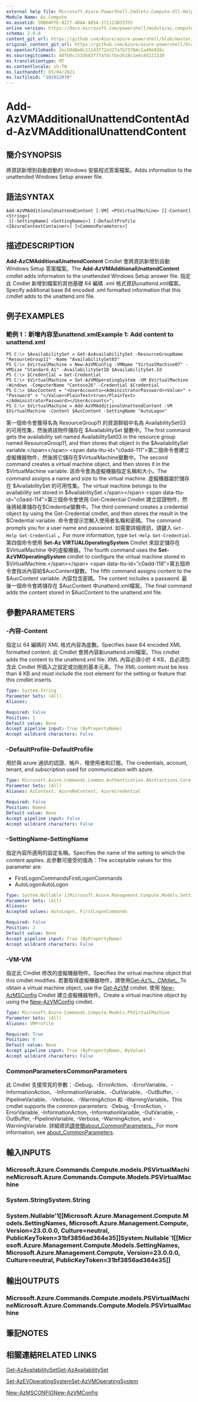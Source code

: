 ```yaml
---
external help file: Microsoft.Azure.PowerShell.Cmdlets.Compute.dll-Help.xml
Module Name: Az.Compute
ms.assetid: 50B64FFE-8277-4DAA-805A-271123B35355
online version: https://docs.microsoft.com/powershell/module/az.compute/add-azvmadditionalunattendcontent
schema: 2.0.0
content_git_url: https://github.com/Azure/azure-powershell/blob/master/src/Compute/Compute/help/Add-AzVMAdditionalUnattendContent.md
original_content_git_url: https://github.com/Azure/azure-powershell/blob/master/src/Compute/Compute/help/Add-AzVMAdditionalUnattendContent.md
ms.openlocfilehash: 2ec50d8e0c11143f72e327a7b73784c1a49e926c
ms.sourcegitcommit: 4dfb0cc533b83f77afdcfbe2618c1e6c8d221330
ms.translationtype: MT
ms.contentlocale: zh-TW
ms.lasthandoff: 03/04/2021
ms.locfileid: "101912070"
---
```

# <span data-ttu-id="c0add-101">Add-AzVMAdditionalUnattendContent</span><span class="sxs-lookup"><span data-stu-id="c0add-101">Add-AzVMAdditionalUnattendContent</span></span>

## <span data-ttu-id="c0add-102">簡介</span><span class="sxs-lookup"><span data-stu-id="c0add-102">SYNOPSIS</span></span>
<span data-ttu-id="c0add-103">將資訊新增到自動啟動的 Windows 安裝程式答案檔案。</span><span class="sxs-lookup"><span data-stu-id="c0add-103">Adds information to the unattended Windows Setup answer file.</span></span>

## <span data-ttu-id="c0add-104">語法</span><span class="sxs-lookup"><span data-stu-id="c0add-104">SYNTAX</span></span>

```
Add-AzVMAdditionalUnattendContent [-VM] <PSVirtualMachine> [[-Content] <String>]
 [[-SettingName] <SettingNames>] [-DefaultProfile <IAzureContextContainer>] [<CommonParameters>]
```

## <span data-ttu-id="c0add-105">描述</span><span class="sxs-lookup"><span data-stu-id="c0add-105">DESCRIPTION</span></span>
<span data-ttu-id="c0add-106">**Add-AzCMAdditionalUnattendContent** Cmdlet 會將資訊新增到自動 Windows Setup 答案檔案。</span><span class="sxs-lookup"><span data-stu-id="c0add-106">The **Add-AzVMAdditionalUnattendContent** cmdlet adds information to the unattended Windows Setup answer file.</span></span>
<span data-ttu-id="c0add-107">指定此 Cmdlet 新增到檔案的其他基礎 64 編碼 .xml 格式資訊unattend.xml檔案。</span><span class="sxs-lookup"><span data-stu-id="c0add-107">Specify additional base 64 encoded .xml formatted information that this cmdlet adds to the unattend.xml file.</span></span>

## <span data-ttu-id="c0add-108">例子</span><span class="sxs-lookup"><span data-stu-id="c0add-108">EXAMPLES</span></span>

### <span data-ttu-id="c0add-109">範例 1：新增內容至unattend.xml</span><span class="sxs-lookup"><span data-stu-id="c0add-109">Example 1: Add content to unattend.xml</span></span>
```
PS C:\> $AvailabilitySet = Get-AzAvailabilitySet -ResourceGroupName "ResourceGroup11" -Name "AvailabilitySet03"
PS C:\> $VirtualMachine = New-AzVMConfig -VMName "VirtualMachine07" -VMSize "Standard_A1" -AvailabilitySetID $AvailabilitySet.Id 
PS C:\> $Credential = Get-Credential
PS C:\> $VirtualMachine = Set-AzVMOperatingSystem -VM $VirtualMachine  -Windows -ComputerName "Contoso26" -Credential $Credential
PS C:\> $AucContent = "<UserAccounts><AdministratorPassword><Value>" + "Password" + "</Value><PlainText>true</PlainText></AdministratorPassword></UserAccounts>";
PS C:\> $VirtualMachine = Add-AzVMAdditionalUnattendContent -VM $VirtualMachine -Content $AucContent -SettingName "AutoLogon"
```

<span data-ttu-id="c0add-110">第一個命令會獲得名為 ResourceGroup11 的資源群組中名為 AvailabilitySet03 的可用性集，然後將該物件儲存在 $AvailabilitySet 變數中。</span><span class="sxs-lookup"><span data-stu-id="c0add-110">The first command gets the availability set named AvailabilitySet03 in the resource group named ResourceGroup11, and then stores that object in the $AvailabilitySet variable.</span></span>
<span data-ttu-id="c0add-111">第二個命令會建立虛擬機器物件，然後將它儲存在$VirtualMachine變數中。</span><span class="sxs-lookup"><span data-stu-id="c0add-111">The second command creates a virtual machine object, and then stores it in the $VirtualMachine variable.</span></span>
<span data-ttu-id="c0add-112">該命令會為虛擬機器指定名稱和大小。</span><span class="sxs-lookup"><span data-stu-id="c0add-112">The command assigns a name and size to the virtual machine.</span></span>
<span data-ttu-id="c0add-113">虛擬機器屬於儲存在 $AvailabilitySet 的可用性集。</span><span class="sxs-lookup"><span data-stu-id="c0add-113">The virtual machine belongs to the availability set stored in $AvailabilitySet.</span></span>
<span data-ttu-id="c0add-114">第三個命令會使用 Get-Credential Cmdlet 建立認證物件，然後將結果儲存在$Credential變數中。</span><span class="sxs-lookup"><span data-stu-id="c0add-114">The third command creates a credential object by using the Get-Credential cmdlet, and then stores the result in the $Credential variable.</span></span>
<span data-ttu-id="c0add-115">命令會提示您輸入使用者名稱和密碼。</span><span class="sxs-lookup"><span data-stu-id="c0add-115">The command prompts you for a user name and password.</span></span>
<span data-ttu-id="c0add-116">如需要詳細資訊，請鍵入 `Get-Help Get-Credential` 。</span><span class="sxs-lookup"><span data-stu-id="c0add-116">For more information, type `Get-Help Get-Credential`.</span></span>
<span data-ttu-id="c0add-117">第四個命令使用 **Set-Az VIRTUALOperatingSystem** Cmdlet 來設定儲存在 $VirtualMachine 中的虛擬機器。</span><span class="sxs-lookup"><span data-stu-id="c0add-117">The fourth command uses the **Set-AzVMOperatingSystem** cmdlet to configure the virtual machine stored in $VirtualMachine.</span></span>
<span data-ttu-id="c0add-118">第五個命令會指派內容給$AucContent變數。</span><span class="sxs-lookup"><span data-stu-id="c0add-118">The fifth command assigns content to the $AucContent variable.</span></span>
<span data-ttu-id="c0add-119">內容包含密碼。</span><span class="sxs-lookup"><span data-stu-id="c0add-119">The content includes a password.</span></span>
<span data-ttu-id="c0add-120">最後一個命令會將儲存在 $AucContent 中unattend.xml檔案。</span><span class="sxs-lookup"><span data-stu-id="c0add-120">The final command adds the content stored in $AucContent to the unattend.xml file.</span></span>

## <span data-ttu-id="c0add-121">參數</span><span class="sxs-lookup"><span data-stu-id="c0add-121">PARAMETERS</span></span>

### <span data-ttu-id="c0add-122">-內容</span><span class="sxs-lookup"><span data-stu-id="c0add-122">-Content</span></span>
<span data-ttu-id="c0add-123">指定以 64 編碼的 XML 格式內容為底數。</span><span class="sxs-lookup"><span data-stu-id="c0add-123">Specifies base 64 encoded XML formatted content.</span></span>
<span data-ttu-id="c0add-124">此 Cmdlet 會將內容新unattend.xml檔案。</span><span class="sxs-lookup"><span data-stu-id="c0add-124">This cmdlet adds the content to the unattend.xml file.</span></span>
<span data-ttu-id="c0add-125">XML 內容必須小於 4 KB，且必須包含此 Cmdlet 所插入之設定或功能的基本元素。</span><span class="sxs-lookup"><span data-stu-id="c0add-125">The XML content must be less than 4 KB and must include the root element for the setting or feature that this cmdlet inserts.</span></span>

```yaml
Type: System.String
Parameter Sets: (All)
Aliases:

Required: False
Position: 1
Default value: None
Accept pipeline input: True (ByPropertyName)
Accept wildcard characters: False
```

### <span data-ttu-id="c0add-126">-DefaultProfile</span><span class="sxs-lookup"><span data-stu-id="c0add-126">-DefaultProfile</span></span>
<span data-ttu-id="c0add-127">用於與 azure 通訊的認證、帳戶、租使用者和訂閱。</span><span class="sxs-lookup"><span data-stu-id="c0add-127">The credentials, account, tenant, and subscription used for communication with azure.</span></span>

```yaml
Type: Microsoft.Azure.Commands.Common.Authentication.Abstractions.Core.IAzureContextContainer
Parameter Sets: (All)
Aliases: AzContext, AzureRmContext, AzureCredential

Required: False
Position: Named
Default value: None
Accept pipeline input: False
Accept wildcard characters: False
```

### <span data-ttu-id="c0add-128">-SettingName</span><span class="sxs-lookup"><span data-stu-id="c0add-128">-SettingName</span></span>
<span data-ttu-id="c0add-129">指定內容所適用的設定名稱。</span><span class="sxs-lookup"><span data-stu-id="c0add-129">Specifies the name of the setting to which the content applies.</span></span>
<span data-ttu-id="c0add-130">此參數可接受的值為：</span><span class="sxs-lookup"><span data-stu-id="c0add-130">The acceptable values for this parameter are:</span></span>
- <span data-ttu-id="c0add-131">FirstLogonCommands</span><span class="sxs-lookup"><span data-stu-id="c0add-131">FirstLogonCommands</span></span>
- <span data-ttu-id="c0add-132">AutoLogon</span><span class="sxs-lookup"><span data-stu-id="c0add-132">AutoLogon</span></span>

```yaml
Type: System.Nullable`1[Microsoft.Azure.Management.Compute.Models.SettingNames]
Parameter Sets: (All)
Aliases:
Accepted values: AutoLogon, FirstLogonCommands

Required: False
Position: 2
Default value: None
Accept pipeline input: True (ByPropertyName)
Accept wildcard characters: False
```

### <span data-ttu-id="c0add-133">-VM</span><span class="sxs-lookup"><span data-stu-id="c0add-133">-VM</span></span>
<span data-ttu-id="c0add-134">指定此 Cmdlet 修改的虛擬機器物件。</span><span class="sxs-lookup"><span data-stu-id="c0add-134">Specifies the virtual machine object that this cmdlet modifies.</span></span>
<span data-ttu-id="c0add-135">若要取得虛擬機器物件，請使用[Get-Az%。CMdlet。](./Get-AzVM.md)</span><span class="sxs-lookup"><span data-stu-id="c0add-135">To obtain a virtual machine object, use the [Get-AzVM](./Get-AzVM.md) cmdlet.</span></span>
<span data-ttu-id="c0add-136">使用 [New-AzMSConfig](./New-AzVMConfig.md) Cmdlet 建立虛擬機器物件。</span><span class="sxs-lookup"><span data-stu-id="c0add-136">Create a virtual machine object by using the [New-AzVMConfig](./New-AzVMConfig.md) cmdlet.</span></span>

```yaml
Type: Microsoft.Azure.Commands.Compute.Models.PSVirtualMachine
Parameter Sets: (All)
Aliases: VMProfile

Required: True
Position: 0
Default value: None
Accept pipeline input: True (ByPropertyName, ByValue)
Accept wildcard characters: False
```

### <span data-ttu-id="c0add-137">CommonParameters</span><span class="sxs-lookup"><span data-stu-id="c0add-137">CommonParameters</span></span>
<span data-ttu-id="c0add-138">此 Cmdlet 支援常見的參數：-Debug、-ErrorAction、-ErrorVariable、-InformationAction、-InformationVariable、-OutVariable、-OutBuffer、-PipelineVariable、-Verbose、-WarningAction 和 -WarningVariable。</span><span class="sxs-lookup"><span data-stu-id="c0add-138">This cmdlet supports the common parameters: -Debug, -ErrorAction, -ErrorVariable, -InformationAction, -InformationVariable, -OutVariable, -OutBuffer, -PipelineVariable, -Verbose, -WarningAction, and -WarningVariable.</span></span> <span data-ttu-id="c0add-139">詳細資訊[請參閱about_CommonParameters。](http://go.microsoft.com/fwlink/?LinkID=113216)</span><span class="sxs-lookup"><span data-stu-id="c0add-139">For more information, see [about_CommonParameters](http://go.microsoft.com/fwlink/?LinkID=113216).</span></span>

## <span data-ttu-id="c0add-140">輸入</span><span class="sxs-lookup"><span data-stu-id="c0add-140">INPUTS</span></span>

### <span data-ttu-id="c0add-141">Microsoft.Azure.Commands.Compute.models.PSVirtualMachine</span><span class="sxs-lookup"><span data-stu-id="c0add-141">Microsoft.Azure.Commands.Compute.Models.PSVirtualMachine</span></span>

### <span data-ttu-id="c0add-142">System.String</span><span class="sxs-lookup"><span data-stu-id="c0add-142">System.String</span></span>

### <span data-ttu-id="c0add-143">System.Nullable'1[[Microsoft.Azure.Management.Compute.Models.SettingNames, Microsoft.Azure.Management.Compute, Version=23.0.0.0, Culture=neutral, PublicKeyToken=31bf3856ad364e35]]</span><span class="sxs-lookup"><span data-stu-id="c0add-143">System.Nullable\`1[[Microsoft.Azure.Management.Compute.Models.SettingNames, Microsoft.Azure.Management.Compute, Version=23.0.0.0, Culture=neutral, PublicKeyToken=31bf3856ad364e35]]</span></span>

## <span data-ttu-id="c0add-144">輸出</span><span class="sxs-lookup"><span data-stu-id="c0add-144">OUTPUTS</span></span>

### <span data-ttu-id="c0add-145">Microsoft.Azure.Commands.Compute.models.PSVirtualMachine</span><span class="sxs-lookup"><span data-stu-id="c0add-145">Microsoft.Azure.Commands.Compute.Models.PSVirtualMachine</span></span>

## <span data-ttu-id="c0add-146">筆記</span><span class="sxs-lookup"><span data-stu-id="c0add-146">NOTES</span></span>

## <span data-ttu-id="c0add-147">相關連結</span><span class="sxs-lookup"><span data-stu-id="c0add-147">RELATED LINKS</span></span>

[<span data-ttu-id="c0add-148">Get-AzAvailabilitySet</span><span class="sxs-lookup"><span data-stu-id="c0add-148">Get-AzAvailabilitySet</span></span>](./Get-AzAvailabilitySet.md)

[<span data-ttu-id="c0add-149">Set-AzEVOperatingSystem</span><span class="sxs-lookup"><span data-stu-id="c0add-149">Set-AzVMOperatingSystem</span></span>](./Set-AzVMOperatingSystem.md)

[<span data-ttu-id="c0add-150">New-AzMSCONFIG</span><span class="sxs-lookup"><span data-stu-id="c0add-150">New-AzVMConfig</span></span>](./New-AzVMConfig.md)
